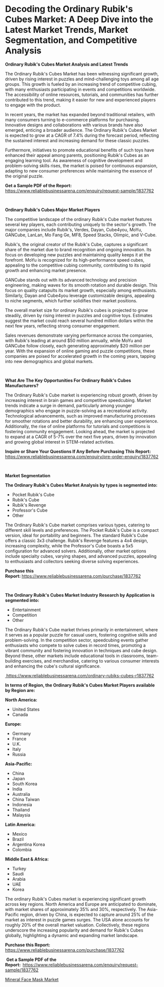 <p><h1>Decoding the Ordinary Rubik's Cubes Market: A Deep Dive into the Latest Market Trends, Market Segmentation, and Competitive Analysis</h1></p><p><strong>Ordinary Rubik's Cubes Market Analysis and Latest Trends</strong></p>
<p><p>The Ordinary Rubik's Cubes Market has been witnessing significant growth, driven by rising interest in puzzles and mind-challenging toys among all age groups. This growth is fueled by an increasing trend of competitive cubing, with many enthusiasts participating in events and competitions worldwide. The accessibility of online resources, tutorials, and communities has further contributed to this trend, making it easier for new and experienced players to engage with the product.</p><p>In recent years, the market has expanded beyond traditional retailers, with many consumers turning to e-commerce platforms for purchasing. Innovative designs and collaborations with various brands have also emerged, enticing a broader audience. The Ordinary Rubik's Cubes Market is expected to grow at a CAGR of 7.4% during the forecast period, reflecting the sustained interest and increasing demand for these classic puzzles.</p><p>Furthermore, initiatives to promote educational benefits of such toys have enhanced their appeal among parents, positioning Rubik's Cubes as an engaging learning tool. As awareness of cognitive development and problem-solving skills rises, the market is poised for continuous expansion, adapting to new consumer preferences while maintaining the essence of the original puzzle.</p></p>
<p><strong>Get a Sample PDF of the Report:&nbsp;</strong> <a href="https://www.reliablebusinessarena.com/enquiry/request-sample/1837762?utm_campaign=2299&utm_medium=2&utm_source=Github&utm_content=ia&utm_term=10022025&utm_id=ordinary-rubiks-cubes">https://www.reliablebusinessarena.com/enquiry/request-sample/1837762</a></p>
<p>&nbsp;</p>
<p><strong>Ordinary Rubik's Cubes Major Market Players</strong></p>
<p><p>The competitive landscape of the ordinary Rubik's Cube market features several key players, each contributing uniquely to the sector's growth. The major companies include Rubik's, Verdes, Dayan, Cube4you, MoYu, GANCube, LanLan, Mo Fang Ge, MF8, Speed Stacks, Olimpic, and V-Cube.</p><p>Rubik's, the original creator of the Rubik's Cube, captures a significant share of the market due to brand recognition and ongoing innovation. Its focus on developing new puzzles and maintaining quality keeps it at the forefront. MoYu is recognized for its high-performance speed cubes, appealing to the competitive cubing community, contributing to its rapid growth and enhancing market presence.</p><p>GANCube stands out with its advanced technology and precision engineering, making waves for its smooth rotation and durable design. This focus on quality catapults its market growth, especially among enthusiasts. Similarly, Dayan and Cube4you leverage customizable designs, appealing to niche segments, which further solidifies their market positions.</p><p>The overall market size for ordinary Rubik's cubes is projected to grow steadily, driven by rising interest in puzzles and cognitive toys. Estimates suggest the market could reach several hundred million dollars within the next few years, reflecting strong consumer engagement.</p><p>Sales revenues demonstrate varying performance across the companies, with Rubik's leading at around $50 million annually, while MoYu and GANCube follow closely, each generating approximately $20 million per year. With the expansion of online gaming and puzzle competitions, these companies are poised for accelerated growth in the coming years, tapping into new demographics and global markets.</p></p>
<p>&nbsp;</p>
<p><strong>What Are The Key Opportunities For Ordinary Rubik's Cubes Manufacturers?</strong></p>
<p><p>The Ordinary Rubik's Cube market is experiencing robust growth, driven by increasing interest in brain games and competitive speedcubing. Market trends indicate a surge in demand, particularly among younger demographics who engage in puzzle-solving as a recreational activity. Technological advancements, such as improved manufacturing processes for smoother rotations and better durability, are enhancing user experience. Additionally, the rise of online platforms for tutorials and competitions is fostering community engagement. Looking ahead, the market is projected to expand at a CAGR of 5-7% over the next five years, driven by innovation and growing global interest in STEM-related activities.</p></p>
<p><strong>Inquire or Share Your Questions If Any Before Purchasing This Report:</strong> <a href="https://www.reliablebusinessarena.com/enquiry/pre-order-enquiry/1837762?utm_campaign=2299&utm_medium=2&utm_source=Github&utm_content=ia&utm_term=10022025&utm_id=ordinary-rubiks-cubes">https://www.reliablebusinessarena.com/enquiry/pre-order-enquiry/1837762</a></p>
<p>&nbsp;</p>
<p><strong>Market Segmentation</strong></p>
<p><strong>The Ordinary Rubik's Cubes Market Analysis by types is segmented into:</strong></p>
<p><ul><li>Pocket Rubik's Cube</li><li>Rubik's Cube</li><li>Rubik's Revenge</li><li>Professor's Cube</li><li>Other</li></ul></p>
<p><p>The Ordinary Rubik's Cube market comprises various types, catering to different skill levels and preferences. The Pocket Rubik's Cube is a compact version, ideal for portability and beginners. The standard Rubik's Cube offers a classic 3x3 challenge. Rubik's Revenge features a 4x4 design, increasing complexity, while the Professor's Cube boasts a 5x5 configuration for advanced solvers. Additionally, other market options include specialty cubes, varying shapes, and advanced puzzles, appealing to enthusiasts and collectors seeking diverse solving experiences.</p></p>
<p><strong>Purchase this Report:&nbsp;</strong><a href="https://www.reliablebusinessarena.com/purchase/1837762?utm_campaign=2299&utm_medium=2&utm_source=Github&utm_content=ia&utm_term=10022025&utm_id=ordinary-rubiks-cubes">https://www.reliablebusinessarena.com/purchase/1837762</a></p>
<p>&nbsp;</p>
<p><strong>The Ordinary Rubik's Cubes Market Industry Research by Application is segmented into:</strong></p>
<p><ul><li>Entertainment</li><li>Competition</li><li>Other</li></ul></p>
<p><p>The Ordinary Rubik's Cube market thrives primarily in entertainment, where it serves as a popular puzzle for casual users, fostering cognitive skills and problem-solving. In the competition sector, speedcubing events gather enthusiasts who compete to solve cubes in record times, promoting a vibrant community and fostering innovation in techniques and cube design. Beyond these, other markets include educational tools in classrooms, team-building exercises, and merchandise, catering to various consumer interests and enhancing the cube's cultural significance.</p></p>
<p><a href="https://www.reliablebusinessarena.com/ordinary-rubiks-cubes-r1837762?utm_campaign=2299&utm_medium=2&utm_source=Github&utm_content=ia&utm_term=10022025&utm_id=ordinary-rubiks-cubes">&nbsp;https://www.reliablebusinessarena.com/ordinary-rubiks-cubes-r1837762</a></p>
<p><strong>In terms of Region, the Ordinary Rubik's Cubes Market Players available by Region are:</strong></p>
<p>
    <p> <strong> North America: </strong>
        <ul>
            <li>United States</li>
            <li>Canada</li>
        </ul>
        </p> 
    <p> <strong> Europe: </strong>
        <ul>
            <li>Germany</li>
            <li>France</li>
            <li>U.K.</li>
            <li>Italy</li>
            <li>Russia</li>
        </ul>
        </p> 
    <p> <strong> Asia-Pacific: </strong>
        <ul>
            <li>China</li>
            <li>Japan</li>
            <li>South Korea</li>
            <li>India</li>
            <li>Australia</li>
            <li>China Taiwan</li>
            <li>Indonesia</li>
            <li>Thailand</li>
            <li>Malaysia</li>
        </ul>
        </p> 
    <p> <strong> Latin America: </strong>
        <ul>
            <li>Mexico</li>
            <li>Brazil</li>
            <li>Argentina Korea</li>
            <li>Colombia</li>
        </ul>
        </p> 
    <p> <strong> Middle East & Africa: </strong>
        <ul>
            <li>Turkey</li>
            <li>Saudi</li>
            <li>Arabia</li>
            <li>UAE</li>
            <li>Korea</li>
        </ul>
    </p>
    </p>
<p><p>The ordinary Rubik's Cubes market is experiencing significant growth across key regions. North America and Europe are anticipated to dominate, with market shares of approximately 35% and 30%, respectively. The Asia-Pacific region, driven by China, is expected to capture around 25% of the market as interest in puzzle games surges. The USA alone accounts for roughly 20% of the overall market valuation. Collectively, these regions underscore the increasing popularity and demand for Rubik's Cubes globally, highlighting a dynamic and expanding market landscape.</p></p>
<p><strong>Purchase this Report: </strong><a href="https://www.reliablebusinessarena.com/purchase/1837762?utm_campaign=2299&utm_medium=2&utm_source=Github&utm_content=ia&utm_term=10022025&utm_id=ordinary-rubiks-cubes">https://www.reliablebusinessarena.com/purchase/1837762</a></p>
<p>&nbsp;<strong>Get a Sample PDF of the Report:&nbsp;&nbsp;</strong><a href="https://www.reliablebusinessarena.com/enquiry/request-sample/1837762?utm_campaign=2299&utm_medium=2&utm_source=Github&utm_content=ia&utm_term=10022025&utm_id=ordinary-rubiks-cubes">https://www.reliablebusinessarena.com/enquiry/request-sample/1837762</a></p>
<p><strong></strong></p>
<p><p><a href="https://github.com/risingtrista99259/Market-Research-Report-List-1/blob/main/mineral-face-mask-market.md?utm_campaign=2299&utm_medium=2&utm_source=Github&utm_content=ia&utm_term=10022025&utm_id=ordinary-rubiks-cubes">Mineral Face Mask Market</a></p></p>